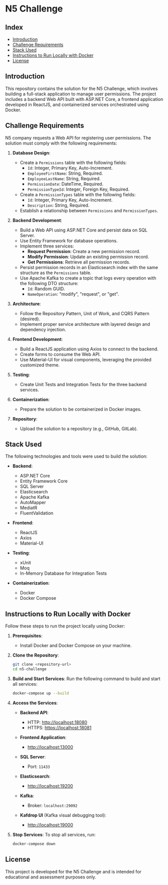 # N5 Challenge

## Index

- [Introduction](#introduction)
- [Challenge Requirements](#challenge-requirements)
- [Stack Used](#stack-used)
- [Instructions to Run Locally with Docker](#instructions-to-run-locally-with-docker)
- [License](#license)

## Introduction

This repository contains the solution for the N5 Challenge, which involves building a full-stack application to manage user permissions. The project includes a backend Web API built with ASP.NET Core, a frontend application developed in ReactJS, and containerized services orchestrated using Docker.

## Challenge Requirements

N5 company requests a Web API for registering user permissions. The solution must comply with the following requirements:

1. **Database Design**:

   - Create a `Permissions` table with the following fields:
     - `Id`: Integer, Primary Key, Auto-Increment.
     - `EmployeeFirstName`: String, Required.
     - `EmployeeLastName`: String, Required.
     - `PermissionDate`: DateTime, Required.
     - `PermissionTypeId`: Integer, Foreign Key, Required.
   - Create a `PermissionTypes` table with the following fields:
     - `Id`: Integer, Primary Key, Auto-Increment.
     - `Description`: String, Required.
   - Establish a relationship between `Permissions` and `PermissionTypes`.

2. **Backend Development**:

   - Build a Web API using ASP.NET Core and persist data on SQL Server.
   - Use Entity Framework for database operations.
   - Implement three services:
     - **Request Permission**: Create a new permission record.
     - **Modify Permission**: Update an existing permission record.
     - **Get Permissions**: Retrieve all permission records.
   - Persist permission records in an Elasticsearch index with the same structure as the `Permissions` table.
   - Use Apache Kafka to create a topic that logs every operation with the following DTO structure:
     - `Id`: Random GUID.
     - `NameOperation`: "modify", "request", or "get".

3. **Architecture**:

   - Follow the Repository Pattern, Unit of Work, and CQRS Pattern (desired).
   - Implement proper service architecture with layered design and dependency injection.

4. **Frontend Development**:

   - Build a ReactJS application using Axios to connect to the backend.
   - Create forms to consume the Web API.
   - Use Material-UI for visual components, leveraging the provided customized theme.

5. **Testing**:

   - Create Unit Tests and Integration Tests for the three backend services.

6. **Containerization**:

   - Prepare the solution to be containerized in Docker images.

7. **Repository**:
   - Upload the solution to a repository (e.g., GitHub, GitLab).

## Stack Used

The following technologies and tools were used to build the solution:

- **Backend**:

  - ASP.NET Core
  - Entity Framework Core
  - SQL Server
  - Elasticsearch
  - Apache Kafka
  - AutoMapper
  - MediatR
  - FluentValidation

- **Frontend**:

  - ReactJS
  - Axios
  - Material-UI

- **Testing**:

  - xUnit
  - Moq
  - In-Memory Database for Integration Tests

- **Containerization**:
  - Docker
  - Docker Compose

## Instructions to Run Locally with Docker

Follow these steps to run the project locally using Docker:

1. **Prerequisites**:

   - Install Docker and Docker Compose on your machine.

2. **Clone the Repository**:

   ```bash
   git clone <repository-url>
   cd n5-challenge
   ```

3. **Build and Start Services**: Run the following command to build and start all services:

   ```bash
   docker-compose up --build
   ```

4. **Access the Services**:

   - **Backend API**:

     - HTTP: [http://localhost:18080](http://localhost:18080)
     - HTTPS: [https://localhost:18081](https://localhost:18081)

   - **Frontend Application**:

     - [http://localhost:13000](http://localhost:13000)

   - **SQL Server**:

     - Port: `11433`

   - **Elasticsearch**:

     - [http://localhost:19200](http://localhost:19200)

   - **Kafka**:

     - Broker: `localhost:29092`

   - **Kafdrop UI** (Kafka visual debugging tool):
     - [http://localhost:19000](http://localhost:19000)

5. **Stop Services**: To stop all services, run:
   ```bash
   docker-compose down
   ```

## License

This project is developed for the N5 Challenge and is intended for educational and assessment purposes only.
